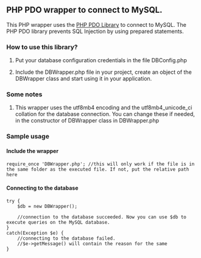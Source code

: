 ## PHP PDO wrapper to connect to MySQL.

This PHP wrapper uses the [PHP PDO Library](http://php.net/manual/en/book.pdo.php) to connect to MySQL. The PHP PDO library prevents SQL Injection by using prepared statements.

### How to use this library?

1) Put your database configuration credentials in the file DBConfig.php

2) Include the DBWrapper.php file in your project, create an object of the DBWrapper class and start using it in your application.

### Some notes

1) This wrapper uses the utf8mb4 encoding and the utf8mb4_unicode_ci collation for the database connection. You can change these if needed, in the constructor of DBWrapper class in DBWrapper.php

### Sample usage

#### Include the wrapper

```
require_once 'DBWrapper.php'; //this will only work if the file is in the same folder as the executed file. If not, put the relative path here
```

#### Connecting to the database

```
try {
	$db = new DBWrapper();

	//connection to the database succeeded. Now you can use $db to execute queries on the MySQL database.
}
catch(Exception $e) {
	//connecting to the database failed.
	//$e->getMessage() will contain the reason for the same
}
```
